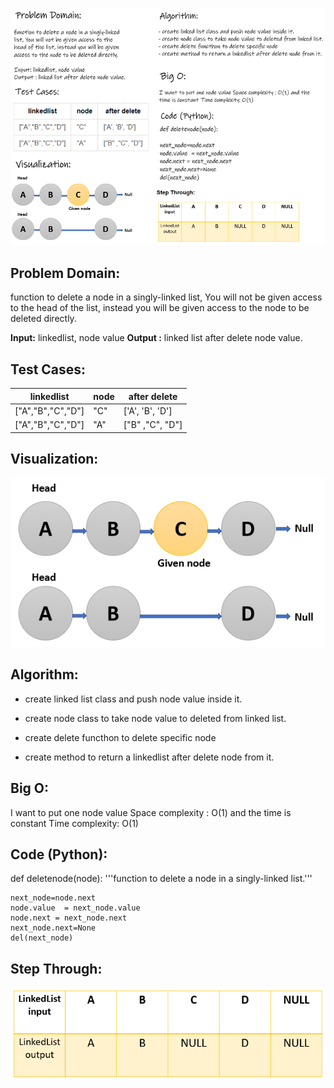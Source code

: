 ![](./whiteboard-deletenode.png)

## Problem Domain:

function to delete a node in a singly-linked list, You will not be given access to the head of the list, instead you will be given access to the node to be deleted directly.

**Input:** linkedlist, node value
**Output :** linked list after delete node value.

## Test Cases:

| linkedlist  | node  | after delete |
| ------------- | ------------- | ------------- |
| ["A","B","C","D"]  | "C"  | ['A', 'B', 'D'] |
| ["A","B","C","D"]  | "A"  | ["B" ,"C", "D"] |


## Visualization:

![](./deleteNode.PNG)

## Algorithm:

- create linked list class and push node value inside it.

- create node class to take node value to deleted from linked list.

- create delete functhon to delete specific node 

- create method to return a linkedlist after delete node from it.

## Big O:

I want to put one node value Space complexity : O(1) and the time is constant Time complexity: O(1)


## Code (Python): 


def deletenode(node):
    '''function to delete a node in a singly-linked list.'''

    next_node=node.next
    node.value  = next_node.value
    node.next = next_node.next
    next_node.next=None
    del(next_node)


## Step Through:

![](./deleteNodeStep.PNG)